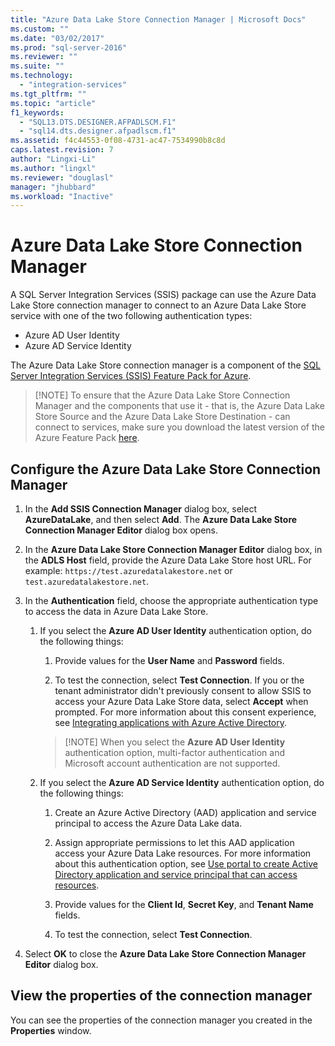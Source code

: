 ```yaml
---
title: "Azure Data Lake Store Connection Manager | Microsoft Docs"
ms.custom: ""
ms.date: "03/02/2017"
ms.prod: "sql-server-2016"
ms.reviewer: ""
ms.suite: ""
ms.technology: 
  - "integration-services"
ms.tgt_pltfrm: ""
ms.topic: "article"
f1_keywords: 
  - "SQL13.DTS.DESIGNER.AFPADLSCM.F1"
  - "sql14.dts.designer.afpadlscm.f1"
ms.assetid: f4c44553-0f08-4731-ac47-7534990b8c8d
caps.latest.revision: 7
author: "Lingxi-Li"
ms.author: "lingxl"
ms.reviewer: "douglasl"
manager: "jhubbard"
ms.workload: "Inactive"
---
```

# Azure Data Lake Store Connection Manager
A SQL Server Integration Services (SSIS) package can use the Azure Data Lake Store connection manager to connect to an Azure Data Lake Store service with one of the two following authentication types:
-   Azure AD User Identity
-   Azure AD Service Identity 

The Azure Data Lake Store connection manager is a component of the [SQL Server Integration Services (SSIS) Feature Pack for Azure](../../integration-services/azure-feature-pack-for-integration-services-ssis.md).

>   [!NOTE]
> To ensure that the Azure Data Lake Store Connection Manager and the components that use it - that is, the Azure Data Lake Store Source and the Azure Data Lake Store Destination - can connect to services, make sure you download the latest version of the Azure Feature Pack [here](https://www.microsoft.com/download/details.aspx?id=49492). 
 
## Configure the Azure Data Lake Store Connection Manager

1.  In the **Add SSIS Connection Manager** dialog box, select **AzureDataLake**, and then select **Add**. The **Azure Data Lake Store Connection Manager Editor** dialog box opens.
  
2.  In the **Azure Data Lake Store Connection Manager Editor** dialog box, in the **ADLS Host** field, provide the Azure Data Lake Store host URL. For example: `https://test.azuredatalakestore.net` or `test.azuredatalakestore.net`.
  
3.  In the **Authentication** field, choose the appropriate authentication type to access the data in Azure Data Lake Store.

    1.  If you select the **Azure AD User Identity** authentication option, do the following things:
        1. Provide values for the **User Name** and **Password** fields. 
    
        2. To test the connection, select **Test Connection**. If you or the tenant administrator didn't previously consent to allow SSIS to access your Azure Data Lake Store data, select **Accept** when prompted. For more information about this consent experience, see [Integrating applications with Azure Active Directory](https://docs.microsoft.com/en-us/azure/active-directory/active-directory-integrating-applications#updating-an-application).
    
        >   [!NOTE] 
        > When you select the **Azure AD User Identity** authentication option, multi-factor authentication and Microsoft account authentication are not supported.
    
    2. If you select the **Azure AD Service Identity** authentication option, do the following things:
        1. Create an Azure Active Directory (AAD) application and service principal to access the Azure Data Lake data.
    
        2. Assign appropriate permissions to let this AAD application access your Azure Data Lake resources. For more information about this authentication option, see [Use portal to create Active Directory application and service principal that can access resources](https://docs.microsoft.com/en-us/azure/azure-resource-manager/resource-group-create-service-principal-portal).
    
        3. Provide values for the **Client Id**, **Secret Key**, and **Tenant Name** fields.
    
        4. To test the connection, select **Test Connection**.  
  
6.  Select **OK** to close the **Azure Data Lake Store Connection Manager Editor** dialog box.  

## View the properties of the connection manager
You can see the properties of the connection manager you created in the **Properties** window.  
  
  
